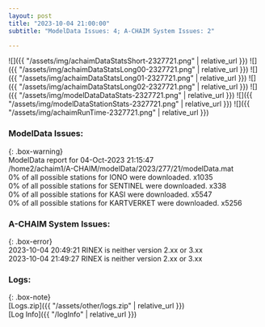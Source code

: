 ```yaml
---
layout: post
title: "2023-10-04 21:00:00"
subtitle: "ModelData Issues: 4; A-CHAIM System Issues: 2"

---
```


![]({{ "/assets/img/achaimDataStatsShort-2327721.png" | relative_url }})
![]({{ "/assets/img/achaimDataStatsLong00-2327721.png" | relative_url }})
![]({{ "/assets/img/achaimDataStatsLong01-2327721.png" | relative_url }})
![]({{ "/assets/img/achaimDataStatsLong02-2327721.png" | relative_url }})
![]({{ "/assets/img/modelDataDataStats-2327721.png" | relative_url }})
![]({{ "/assets/img/modelDataStationStats-2327721.png" | relative_url }})
![]({{ "/assets/img/achaimRunTime-2327721.png" | relative_url }})


### ModelData Issues:  
  
{: .box-warning}  
 ModelData report for 04-Oct-2023 21:15:47   
 /home2/achaim1/A-CHAIM/modelData/2023/277/21/modelData.mat   
 0% of all possible stations for IONO were downloaded. x1035   
 0% of all possible stations for SENTINEL were downloaded. x338   
 0% of all possible stations for KASI were downloaded. x5547   
 0% of all possible stations for KARTVERKET were downloaded. x5256   
  
### A-CHAIM System Issues:  
  
{: .box-error}  
2023-10-04 20:49:21 RINEX is neither version 2.xx or 3.xx  
2023-10-04 21:49:27 RINEX is neither version 2.xx or 3.xx  

### Logs:  
  
{: .box-note}  
[Logs.zip]({{ "/assets/other/logs.zip" | relative_url }})  
[Log Info]({{ "/logInfo" | relative_url }})  
